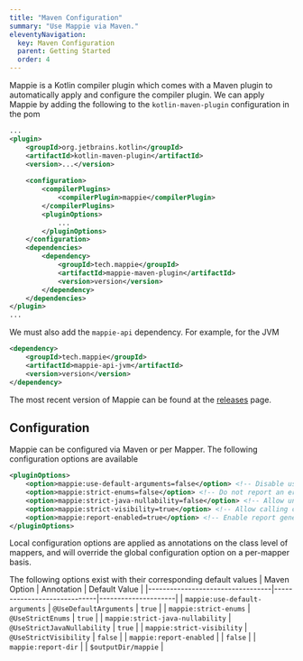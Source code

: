 ```yaml
---
title: "Maven Configuration"
summary: "Use Mappie via Maven."
eleventyNavigation:
  key: Maven Configuration
  parent: Getting Started
  order: 4
---
```


Mappie is a Kotlin compiler plugin which comes with a Maven plugin to automatically apply and configure the compiler
plugin. We can apply Mappie by adding the following to the `kotlin-maven-plugin` configuration in the pom

```xml
...
<plugin>
    <groupId>org.jetbrains.kotlin</groupId>
    <artifactId>kotlin-maven-plugin</artifactId>
    <version>...</version>
    
    <configuration>
        <compilerPlugins>
            <compilerPlugin>mappie</compilerPlugin>
        </compilerPlugins>
        <pluginOptions>
            ...
        </pluginOptions>
    </configuration>
    <dependencies>
        <dependency>
            <groupId>tech.mappie</groupId>
            <artifactId>mappie-maven-plugin</artifactId>
            <version>version</version>
        </dependency>
    </dependencies>
</plugin>
...
```

We must also add the `mappie-api` dependency. For example, for the JVM
```xml
<dependency>
    <groupId>tech.mappie</groupId>
    <artifactId>mappie-api-jvm</artifactId>
    <version>version</version>
</dependency>
```

The most recent version of Mappie can be found at the [releases](https://github.com/Mr-Mappie/mappie/releases) page.

## Configuration

Mappie can be configured via Maven or per Mapper. The following configuration options are available
```xml
<pluginOptions>
    <option>mappie:use-default-arguments=false</option> <!-- Disable using default arguments in implicit mappings -->
    <option>mappie:strict-enums=false</option> <!-- Do not report an error if not all enum sources are mapped  -->
    <option>mappie:strict-java-nullability=false</option> <!-- Allow unsafe assigning Java platform types to non-nullable targets -->
    <option>mappie:strict-visibility=true</option> <!-- Allow calling constructors not visible from the calling scope -->
    <option>mappie:report-enabled=true</option> <!-- Enable report generation -->
</pluginOptions>
```

Local configuration options are applied as annotations on the class level of mappers, and will override the global
configuration option on a per-mapper basis.

The following options exist with their corresponding default values
| Maven Option                     | Annotation                  | Default Value       |
|----------------------------------|-----------------------------|---------------------|
| `mappie:use-default-arguments`   | `@UseDefaultArguments`      | `true`              |
| `mappie:strict-enums`            | `@UseStrictEnums`           | `true`              |
| `mappie:strict-java-nullability` | `@UseStrictJavaNullability` | `true`              |
| `mappie:strict-visibility`       | `@UseStrictVisibility`      | `false`             |
| `mappie:report-enabled`          |                             | `false`             |
| `mappie:report-dir`              |                             | `$outputDir/mappie` |

